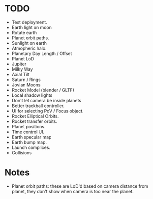 # TODO

* Test deployment.
* Earth light on moon
* Rotate earth
* Planet orbit paths.
* Sunlight on earth
* Atmopheric halo.
* Planetary Day Length / Offset
* Planet LoD
* Jupiter
* Milky Way
* Axial Tilt
* Saturn / Rings
* Jovian Moons
* Rocket Model (blender / GLTF)
* Local shadow lights
* Don't let camera be inside planets
* Better trackball controller.
* UI for selecting PoV / Focus object.
* Rocket Elliptical Orbits.
* Rocket transfer orbits.
* Planet positions.
* Time control UI.
* Earth specular map
* Earth bump map.
* Launch complices.
* Collisions

# Notes

* Planet orbit paths: these are LoD'd based on camera distance from planet, they don't show
  when camera is too near the planet.
